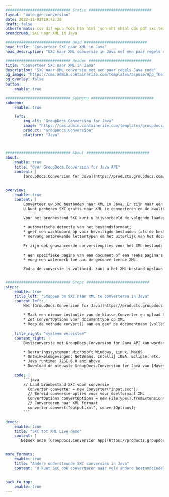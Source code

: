 ```yaml
---
############################# Static ############################
layout: "auto-gen-conversion"
date: 2022-11-02T19:42:38
draft: false
otherformats: csv dif epub fods htm html json mht mhtml ods pdf sxc tex tsv xlam xls xlsb xlsm xlsx xlt xltm xltx xml xps
breadcrumb: SXC naar XML in Java

############################# Head ############################
head_title: "Converteer SXC naar XML in Java"
head_description: "SXC naar XML conversie in Java met een paar regels code. Converteer meer dan 160 bestandsindelingen met de GroupDocs-documentconversie-API voor Java"

############################# Header ############################
title: "Converteer SXC naar XML in Java"
description: "SXC naar XML conversie met een paar regels Java code"
bg_image: "https://cms.admin.containerize.com/templates/aspose/App_Themes/V3/images/bg/header1.png"
bg_overlay: false
button:
    enable: true

############################# SubMenu ############################
submenu:
    enable: true

    left:
        img_alt: "GroupDocs.Conversion for Java"
        image: "https://cms.admin.containerize.com/templates/groupdocs/images/product-logos/90x90-noborder/groupdocs-conversion-java.png"
        product: "GroupDocs.Conversion"
        platform: "Java"



############################# About ############################
about:
    enable: true
    title: "Over GroupDocs.Conversion for Java API"
    content: |
        [GroupDocs.Conversion for Java](https://products.groupdocs.com/conversion/java/) is een geavanceerde conversie-API voor bestandsindelingen voor het converteren tussen populaire afbeeldings- en documentindelingen zoals Microsoft Office, OpenDocument, PDF, HTML, e-mail, CAD. en nog veel meer met slechts een paar regels code. De native API detecteert automatisch de formaten van de originele documenten en biedt veel opties voor het aanpassen van de geconverteerde documenten. Naast de functie om informatie uit een document te extraheren, ondersteunt het standaard ook het cachen van de conversieresultaten naar de lokale schijf. Elk type cacheopslag kan echter worden ondersteund door de juiste interfaces te implementeren - Amazon S3, Dropbox, Google Drive, Windows Azure, Reddis of andere.
    

overview:
    enable: true
    content: |
        Converteer uw SXC bestanden naar XML in Java. Er zijn maar een paar regels Java code nodig op elk platform naar keuze, zoals Windows, Linux, macOS.
        U kunt proberen SXC gratis naar XML te converteren en de kwaliteit van de conversieresultaten te evalueren. Naast eenvoudige scripts voor bestandsconversie, kunt u meer geavanceerde opties proberen voor het laden van het SXC-bronbestand en het opslaan van de XML-uitvoer. 
        
        Voor het bronbestand SXC kunt u bijvoorbeeld de volgende laadopties gebruiken:

        * automatische detectie van het bestandsformaat;
        * geef een wachtwoord op voor beveiligde bestanden (als de bestandsindeling dit ondersteunt);
        * vervang ontbrekende lettertypen om het uiterlijk van het document te behouden.
        
        Er zijn ook geavanceerde conversieopties voor het XML-bestand:

        * een specifieke pagina van een document of een reeks pagina's converteren;
        * voeg een watermerk toe aan de geconverteerde XML.

        Zodra de conversie is voltooid, kunt u het XML-bestand opslaan in uw lokale bestandspad of in opslag van derden, zoals FTP, Amazon S3, Google Drive, Dropbox enz. Let op - om SXC te converteren tot XML, hoeft u geen extra software te installeren, zoals MS Office, Open Office, Adobe Acrobat Reader etc.


############################# Steps ############################
steps:
    enable: true
    title_left: "Stappen om SXC naar XML te converteren in Java"
    content_left: |
        Met [GroupDocs.Conversion for Java](https://products.groupdocs.com/conversion/java/) kunnen ontwikkelaars het SXC-bestand eenvoudig converteren naar XML met een paar regels code.
        
        * Maak een nieuwe instantie van de klasse Converter en upload het bestand SXC met het volledige pad
        * Zet ConvertOptions voor documenttype op XML
        * Roep de methode convert() aan en geef de documentnaam (volledig pad) en formaat (XML) door als parameter

    title_right: "systeem vereisten"
    content_right: |
        Basisconversie met GroupDocs.Conversion for Java API kan worden gedaan met slechts een paar regels code. Onze API's worden ondersteund op alle belangrijke platforms en besturingssystemen. Voordat u de onderstaande code uitvoert, moet u ervoor zorgen dat de volgende vereisten op uw systeem zijn geïnstalleerd.

        * Besturingssystemen: Microsoft Windows, Linux, MacOS
        * Ontwikkelomgevingen: NetBeans, Intellij IDEA, Eclipse, etc.
        * Java runtime: J2SE 6.0 and above
        * Download de nieuwste GroupDocs.Conversion for Java van [Maven](https://repository.groupdocs.com/webapp/#/artifacts/browse/tree/General/repo/com/groupdocs/groupdocs-conversion)
         
    code: |
        ```java    
        // Laad bronbestand SXC voor conversie
          Converter converter = new Converter("input.sxc");
          // Bereid conversie-opties voor voor doelformaat XML
          ConvertOptions convertOptions = new FileType().fromExtension("xml").getConvertOptions();
          // Converteren naar XML formaat
          converter.convert("output.xml", convertOptions);
        ```

demos:
    enable: true
    title: "SXC tot XML Live demo"
    content: |
       Bezoek onze [GroupDocs.Conversion App](https://products.groupdocs.app/conversion/family) website en probeer SXC naar XML conversie nu. De gratis demo heeft de volgende voordelen:
          

more_formats:
    enable: true
    title: "Andere ondersteunde SXC conversies in Java"
    content: "U kunt SXC ook converteren naar vele andere bestandsindelingen. Zie de lijst hieronder."
       
       
back_to_top:
    enable: true
---
```

